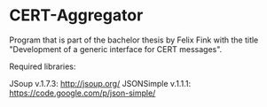 CERT-Aggregator
===============

Program that is part of the bachelor thesis by Felix Fink with the title "Development of a generic interface for CERT messages".


Required libraries:

JSoup v.1.7.3: http://jsoup.org/
JSONSimple v.1.1.1: https://code.google.com/p/json-simple/
